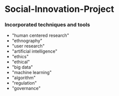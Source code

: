 Social-Innovation-Project
=============

### Incorporated techniques and tools
- "human centered research"
- "ethnography"
- "user research"
- "artificial intelligence"
- "ethics"
- "ethical"
- "big data"
- "machine learning"
- "algorithm"
- "regulation"
- "governance"
